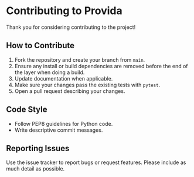 # Contributing to Provida

Thank you for considering contributing to the project!

## How to Contribute

1. Fork the repository and create your branch from `main`.
2. Ensure any install or build dependencies are removed before the end of the layer when doing a build.
3. Update documentation when applicable.
4. Make sure your changes pass the existing tests with `pytest`.
5. Open a pull request describing your changes.

## Code Style

- Follow PEP8 guidelines for Python code.
- Write descriptive commit messages.

## Reporting Issues

Use the issue tracker to report bugs or request features. Please include as much detail as possible.
